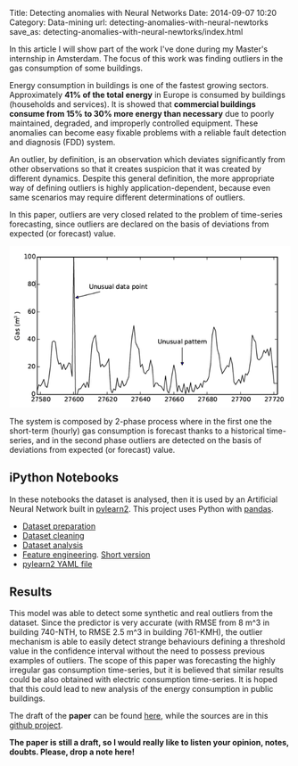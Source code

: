 Title: Detecting anomalies with Neural Networks
Date: 2014-09-07 10:20
Category: Data-mining
url: detecting-anomalies-with-neural-newtorks
save_as: detecting-anomalies-with-neural-newtorks/index.html

In this article I will show part of the work I've done during my Master's internship in Amsterdam. The focus of this work was finding outliers in the gas consumption of some buildings. 

Energy consumption in buildings is one of the fastest growing sectors. Approximately __41% of the total energy__ in Europe is consumed by buildings (households and services). It is showed that __commercial buildings consume from 15% to 30% more energy than necessary__ due to poorly maintained, degraded, and improperly controlled equipment. These anomalies can become easy fixable problems with a reliable fault detection and diagnosis (FDD) system. 


An outlier, by definition, is an observation which deviates significantly from other observations so that it creates suspicion that it was created by different dynamics. Despite this general definition, the more appropriate way of defining
outliers is highly application-dependent, because even same scenarios may require different determinations of outliers.

In this paper, outliers are very closed related to the problem of time-series forecasting, since outliers are declared on the basis of deviations from expected (or forecast) value.

![outliers](/images/outliers.png)

The system is composed by 2-phase process where in the first one the short-term (hourly) gas consumption is
forecast thanks to a historical time-series, and in the second phase outliers are detected on the basis of deviations from expected (or forecast) value.

## iPython Notebooks

In these notebooks the dataset is analysed, then it is used by an Artificial Neural Network built in [pylearn2](https://github.com/lisa-lab/pylearn2). This project uses Python with [pandas](http://pandas.pydata.org/).

* [Dataset preparation](http://nbviewer.ipython.org/github/denadai2/energyUva/blob/master/notebooks/0-Data%2BWeather%2BHolidays.ipynb)
* [Dataset cleaning](http://nbviewer.ipython.org/github/denadai2/energyUva/blob/master/notebooks/1-Dataset_cleaning.ipynb)
* [Dataset analysis](http://nbviewer.ipython.org/github/denadai2/energyUva/blob/master/notebooks/2-Dataset%20analysis.ipynb)
* [Feature engineering](http://nbviewer.ipython.org/github/denadai2/energyUva/blob/master/notebooks/3-Feature%20engineering.ipynb). [Short version](http://nbviewer.ipython.org/github/denadai2/energyUva/blob/master/notebooks/3bis-%20Regression%20short%20version.ipynb)
* [pylearn2 YAML file](https://github.com/denadai2/energyUva/blob/master/NN_static_MLSE.yaml)


## Results

This model was able to detect some synthetic and real outliers from the dataset.  Since the predictor is very accurate (with RMSE from 8 m^3 in building 740-NTH, to RMSE 2.5 m^3 in building 761-KMH), the outlier mechanism is able to easily detect strange behaviours defining a threshold value in the confidence interval without the need to possess previous examples of outliers. The scope of this paper was forecasting the highly irregular gas consumption time-series, but it is believed that similar results could be also obtained with electric consumption time-series. It is hoped that this could lead to new analysis of the energy consumption in public buildings.

The draft of the __paper__ can be found [here](https://github.com/denadai2/energyUva/blob/master/paperEnergy/paperv2_2.pdf), while the sources are in this [github project](https://github.com/denadai2/energyUva).

__The paper is still a draft, so I would really like to listen your opinion, notes, doubts. Please, drop a note here!__







